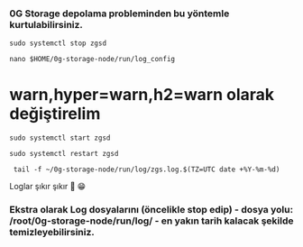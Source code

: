### 0G Storage depolama probleminden bu yöntemle kurtulabilirsiniz.

```console
sudo systemctl stop zgsd
```

```console
nano $HOME/0g-storage-node/run/log_config
```

# warn,hyper=warn,h2=warn olarak değiştirelim 


```console
sudo systemctl start zgsd
```

```console
sudo systemctl restart zgsd
```

```console
 tail -f ~/0g-storage-node/run/log/zgs.log.$(TZ=UTC date +%Y-%m-%d)
```

Loglar şıkır şıkır 🐅 😁

### Ekstra olarak Log dosyalarını (öncelikle stop edip) - dosya yolu: /root/0g-storage-node/run/log/ - en yakın tarih kalacak şekilde temizleyebilirsiniz.
